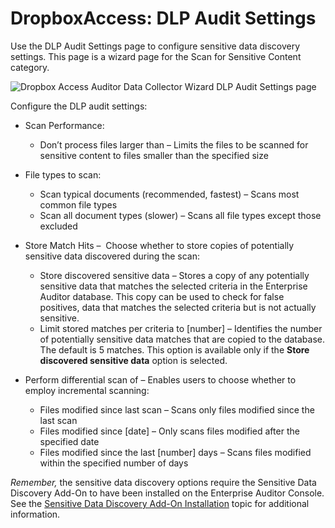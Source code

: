 # DropboxAccess: DLP Audit Settings

Use the DLP Audit Settings page to configure sensitive data discovery settings. This page is a
wizard page for the Scan for Sensitive Content category.

![Dropbox Access Auditor Data Collector Wizard DLP Audit Settings page](/img/versioned_docs/accessanalyzer_11.6/accessanalyzer/admin/datacollector/spaa/dlpauditsettings.webp)

Configure the DLP audit settings:

- Scan Performance:

    - Don’t process files larger than – Limits the files to be scanned for sensitive content to
      files smaller than the specified size

- File types to scan:

    - Scan typical documents (recommended, fastest) – Scans most common file types
    - Scan all document types (slower) – Scans all file types except those excluded

- Store Match Hits –  Choose whether to store copies of potentially sensitive data discovered during
  the scan:

    - Store discovered sensitive data – Stores a copy of any potentially sensitive data that matches
      the selected criteria in the Enterprise Auditor database. This copy can be used to check for
      false positives, data that matches the selected criteria but is not actually sensitive.
    - Limit stored matches per criteria to [number] – Identifies the number of potentially sensitive
      data matches that are copied to the database. The default is 5 matches. This option is
      available only if the **Store discovered sensitive data** option is selected.

- Perform differential scan of – Enables users to choose whether to employ incremental scanning:

    - Files modified since last scan – Scans only files modified since the last scan
    - Files modified since [date] – Only scans files modified after the specified date
    - Files modified since the last [number] days – Scans files modified within the specified number
      of days

_Remember,_ the sensitive data discovery options require the Sensitive Data Discovery Add-On to have
been installed on the Enterprise Auditor Console. See the
[Sensitive Data Discovery Add-On Installation](/docs/accessanalyzer/11.6/install/sensitivedatadiscovery/overview.md)
topic for additional information.
